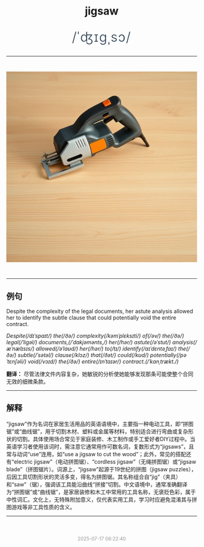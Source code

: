 <div align="center">

# jigsaw

<div style="margin: 30px 0;">
<h1 style="font-size: 2.5em; font-weight: 300; letter-spacing: 2px; margin: 0; color: #2c3e50;">
/ˈʤɪgˌsɔ/
</h1>
</div>

</div>

---

<div align="center" style="margin: 40px 0;">

![jigsaw](images/jigsaw.png)

</div>

---

## 例句

Despite the complexity of the legal documents, her astute analysis allowed her to identify the subtle clause that could potentially void the entire contract.

*Despite(/dɪˈspaɪt/) the(/ðə/) complexity(/kəmˈplɛksɪti/) of(/əv/) the(/ðə/) legal(/ˈligəl/) documents,(/ˈdɑkjəmənts,/) her(/hər/) astute(/əˈstut/) analysis(/æˈnælɪsɪs/) allowed(/əˈlaʊd/) her(/hər/) to(/tɪ/) identify(/aɪˈdɛntəˌfaɪ/) the(/ðə/) subtle(/ˈsətəl/) clause(/klɔz/) that(/ðət/) could(/kʊd/) potentially(/pəˈtɛnʃəli/) void(/vɔɪd/) the(/ðə/) entire(/ɪnˈtaɪər/) contract.(/ˈkɑnˌtrækt./)*

**翻译：** 尽管法律文件内容复杂，她敏锐的分析使她能够发现那条可能使整个合同无效的细微条款。

---

## 解释

“jigsaw”作为名词在家居生活用品的英语语境中，主要指一种电动工具，即“拼图锯”或“曲线锯”，用于切割木材、塑料或金属等材料，特别适合进行弯曲或复杂形状的切割。具体使用场合常见于家庭装修、木工制作或手工爱好者DIY过程中。当英语学习者使用该词时，需注意它通常用作可数名词，复数形式为“jigsaws”，且常与动词“use”连用，如“use a jigsaw to cut the wood”；此外，常见的搭配还有“electric jigsaw”（电动拼图锯）、“cordless jigsaw”（无绳拼图锯）或“jigsaw blade”（拼图锯片）。词源上，“jigsaw”起源于19世纪的拼图（jigsaw puzzles），后因工具切割形状的灵活多变，得名为拼图锯。其名称组合自“jig”（夹具）和“saw”（锯），强调该工具能沿曲线“拼接”切割。中文语境中，通常准确翻译为“拼图锯”或“曲线锯”，是家居装修和木工中常用的工具名称，无褒贬色彩，属于中性词汇。文化上，无特殊附加意义，仅代表实用工具，学习时应避免混淆其与拼图游戏等非工具性质的含义。


---

<div align="center" style="margin-top: 50px;">
<small style="color: #999; font-size: 0.9em;">2025-07-17 06:22:40</small>
</div>
